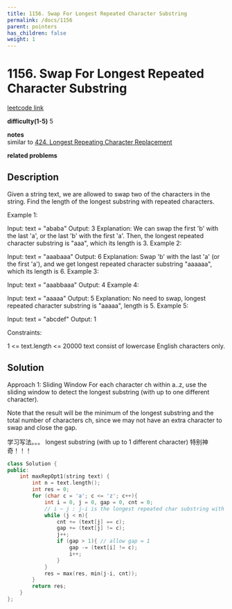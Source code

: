 ```yaml
---
title: 1156. Swap For Longest Repeated Character Substring
permalink: /docs/1156
parent: pointers
has_children: false
weight: 1
---
```

# 1156. Swap For Longest Repeated Character Substring
[leetcode link](https://leetcode.com/problems/swap-for-longest-repeated-character-substring/)

**difficulty(1-5)** 
5

**notes**   
similar to [424. Longest Repeating Character Replacement](/docs/424)

**related problems**


## Description
Given a string text, we are allowed to swap two of the characters in the string. Find the length of the longest substring with repeated characters.

 

Example 1:

Input: text = "ababa"
Output: 3
Explanation: We can swap the first 'b' with the last 'a', or the last 'b' with the first 'a'. Then, the longest repeated character substring is "aaa", which its length is 3.
Example 2:

Input: text = "aaabaaa"
Output: 6
Explanation: Swap 'b' with the last 'a' (or the first 'a'), and we get longest repeated character substring "aaaaaa", which its length is 6.
Example 3:

Input: text = "aaabbaaa"
Output: 4
Example 4:

Input: text = "aaaaa"
Output: 5
Explanation: No need to swap, longest repeated character substring is "aaaaa", length is 5.
Example 5:

Input: text = "abcdef"
Output: 1
 

Constraints:

1 <= text.length <= 20000
text consist of lowercase English characters only.

## Solution
Approach 1: Sliding Window
For each character ch within a..z, use the sliding window to detect the longest substring (with up to one different character).

Note that the result will be the minimum of the longest substring and the total number of characters ch, since we may not have an extra character to swap and close the gap.

学习写法。。。 longest substring (with up to 1 different character) 特别神奇！！！

```c++
class Solution {
public:
    int maxRepOpt1(string text) {
        int n = text.length();
        int res = 0;
        for (char c = 'a'; c <= 'z'; c++){
            int i = 0, j = 0, gap = 0, cnt = 0;
            // i ~ j : j-i is the longest repeated char substring with maximum of 1 gap allowed (counted in already)
            while (j < n){
                cnt += (text[j] == c);
                gap += (text[j] != c);
                j++;
                if (gap > 1){ // allow gap = 1
                    gap -= (text[i] != c);
                    i++;
                }
            }
            res = max(res, min(j-i, cnt));
        }
        return res;
    }
};
```


<!-- 
Default label
{: .label }

Blue label
{: .label .label-blue }

Stable
{: .label .label-green }

New release
{: .label .label-purple }

Coming soon
{: .label .label-yellow }

Deprecated
{: .label .label-red } -->
